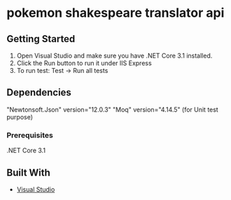 # pokemon shakespeare translator api

## Getting Started
1. Open Visual Studio and make sure you have .NET Core 3.1 installed.
2. Click the Run button to run it under IIS Express
3. To run test: Test -> Run all tests

## Dependencies
"Newtonsoft.Json" version="12.0.3" 
"Moq" version="4.14.5" (for Unit test purpose)

### Prerequisites
.NET Core 3.1

## Built With

* [Visual Studio](https://visualstudio.microsoft.com/vs/community/) 

